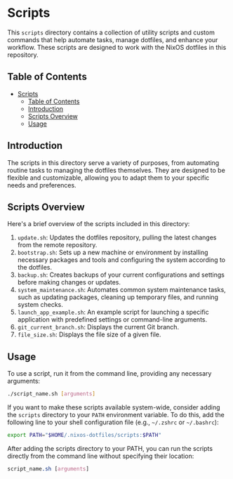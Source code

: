 # Scripts

This `scripts` directory contains a collection of utility scripts and custom commands that help automate tasks, manage dotfiles, and enhance your workflow. These scripts are designed to work with the NixOS dotfiles in this repository.

## Table of Contents

- [Scripts](#scripts)
  - [Table of Contents](#table-of-contents)
  - [Introduction](#introduction)
  - [Scripts Overview](#scripts-overview)
  - [Usage](#usage)

## Introduction

The scripts in this directory serve a variety of purposes, from automating routine tasks to managing the dotfiles themselves. They are designed to be flexible and customizable, allowing you to adapt them to your specific needs and preferences.

## Scripts Overview

Here's a brief overview of the scripts included in this directory:

1. `update.sh`: Updates the dotfiles repository, pulling the latest changes from the remote repository.
2. `bootstrap.sh`: Sets up a new machine or environment by installing necessary packages and tools and configuring the system according to the dotfiles.
3. `backup.sh`: Creates backups of your current configurations and settings before making changes or updates.
4. `system_maintenance.sh`: Automates common system maintenance tasks, such as updating packages, cleaning up temporary files, and running system checks.
5. `launch_app_example.sh`: An example script for launching a specific application with predefined settings or command-line arguments.
6. `git_current_branch.sh`: Displays the current Git branch.
7. `file_size.sh`: Displays the file size of a given file.

## Usage

To use a script, run it from the command line, providing any necessary arguments:

```bash
./script_name.sh [arguments]
```

If you want to make these scripts available system-wide, consider adding the `scripts` directory to your `PATH` environment variable. To do this, add the following line to your shell configuration file (e.g., `~/.zshrc` or `~/.bashrc`):

```bash
export PATH="$HOME/.nixos-dotfiles/scripts:$PATH"
```

After adding the scripts directory to your PATH, you can run the scripts directly from the command line without specifying their location:

```css
script_name.sh [arguments]
```
